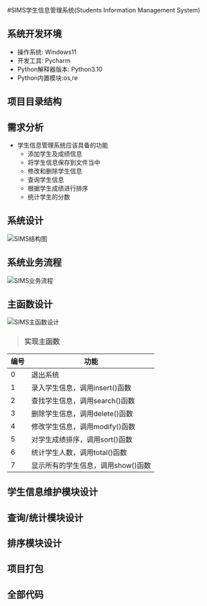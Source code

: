 #SIMS学生信息管理系统(Students Information Management System)

## 系统开发环境

- 操作系统: Windows11
- 开发工具: Pycharm
- Python解释器版本: Python3.10
- Python内置模块:os,re

## 项目目录结构

## 需求分析

- 学生信息管理系统应该具备的功能
  - 添加学生及成绩信息
  - 将学生信息保存到文件当中
  - 修改和删除学生信息
  - 查询学生信息
  - 根据学生成绩进行排序
  - 统计学生的分数

## 系统设计

![SIMS结构图](D:\PYWORK\python_cases\1学生信息管理系统\SIMS_structure_chart.png)

## 系统业务流程

![SIMS业务流程](D:\PYWORK\python_cases\1学生信息管理系统\SIMS业务流程.png)

## 主函数设计

![SIMS主函数设计](D:\PYWORK\python_cases\1学生信息管理系统\SIMS主函数设计.png)

> ### 实现主函数


| 编号 | 功能                               |
| ------ | ------------------------------------ |
| 0    | 退出系统                           |
| 1    | 录入学生信息，调用insert()函数     |
| 2    | 查找学生信息，调用search()函数     |
| 3    | 删除学生信息，调用delete()函数     |
| 4    | 修改学生信息，调用modify()函数     |
| 5    | 对学生成绩排序，调用sort()函数     |
| 6    | 统计学生人数，调用total()函数      |
| 7    | 显示所有的学生信息，调用show()函数 |

## 学生信息维护模块设计

## 查询/统计模块设计

## 排序模块设计

## 项目打包

## 全部代码
